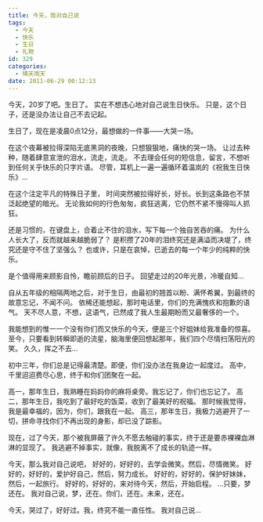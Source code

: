 ```yaml
---
title: 今天，我对自己说
tags:
  - 今天
  - 快乐
  - 生日
  - 礼物
id: 329
categories:
  - 晴天雨天
date: 2011-06-29 00:12:13
---
```


今天，20岁了吧。生日了。
实在不想违心地对自己说生日快乐。
只是，这个日子，还是没办法让自己不去记起。

<!--more-->生日了，现在是凌晨0点12分，最想做的一件事——大哭一场。

在这个夜幕被拉得深陷无底黑洞的夜晚，只想狠狠地，痛快的哭一场。
让过去种种，随着肆意宣泄的泪水，流走，流走。
不去理会任何的短信息，留言，不想听到任何关乎快乐的只字片语。
尽管，耳机上一遍一遍循环着温岚的《祝我生日快乐》...

在这个注定平凡的特殊日子里，
时间突然被拉得好长，好长。长到这条路也不禁泛起绝望的暗光。
无论我如何的行色匆匆，疯狂逃离，它仍然不紧不慢得叫人抓狂。

还是习惯的，在键盘上，合着止不住的泪水，写下每一个独自苦吞的痛。
为什么人长大了，反而就越来越脆弱了？
是积攒了20年的泪终究还是满溢而决堤了，终究还是守不住了坚强么？
也或许，只是在哀悼，已逝去的每一个年少的纯粹的快乐。

是个值得用来顾影自怜，瞻前顾后的日子。
回望走过的20年光景，冷暖自知...

自从五年级的相隔两地之后，对于生日，由最初的翘首以盼、满怀希翼，到最终的故意忘记，不闻不问。
依稀还能想起，那时电话里，你们的充满愧疚和抱歉的语气。
天不尽人意，不想，这语气，已然成了我人生最期盼而又最奢侈的一个。

我能想到的惟一一个没有你们而又快乐的今天，便是三个好姐妹给我准备的惊喜。
至今，只要看到转瞬即逝的流星，脑海里便回想起那年，我们四个尽情扫荡阳光的笑。
久久，挥之不去...

初中三年，你们总是记得最清楚。即便，你们没办法在我身边一起度过。
高中，千里迢迢费尽心思，终于和你们团聚在一起。

高一，那年生日，我熟睡在妈妈你的麻将桌旁。我忘记了，你们也忘记了。
高二，那年生日，我吃到了最好吃的饭菜，收到了最美好的祝福。
那时候我觉得，我是最幸福的，因为，你们，跟我在一起。
高三，那年生日，我极力逃避开了一切，拼命寻找你们不再出现的身影，却已没了踪影。

现在，过了今天，那个被我屏蔽了许久不愿去触碰的事实，终于还是要赤裸裸血淋淋的显现了。
我逃避不掉事实，就像，我脱离不了成长的轨迹一样。

今天，那么我对自己说吧，
好好的，好好的，去学会微笑。然后，尽情微笑。
好好的，好好的，爱护好自己，然后，努力成长。
好好的，好好的，保护好妹妹，然后，一起旅行。
好好的，好好的，来对待今天，然后，开始启程。
...只要，梦还在。
我对自己说，梦，还在。你们，还在。未来，还在。

今天，哭过了，好好过。我，终究不能一直任性。
我对自己说...